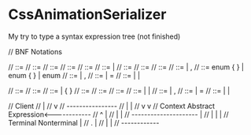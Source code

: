 # CssAnimationSerializer
My try to type a syntax expression tree (not finished)

// BNF Notations

// <css3animation> ::= <name> <duration> <timingFunction> <delay> <iterationCount> <direction> <fillMode> <playState>
// <name> ::= <identifier>
// <duration> ::= <rule-duration>
// <timingFunction> ::= <rule-duration>
// <delay> ::= <rule-duration>
// <iterationCount> ::= <digit> | <digit-list>
// <direction> ::= <enumerator-identifier>
// <fillMode> ::= <enumerator-identifier>
// <playState> ::= <enumerator-identifier>
// <rule-duration> ::= <digit> <enum-identifier> | <digit-list>, <enum-identifier>
// <enum-specifier> ::= enum <identifier> { <enumerator-list> } | enum { <enumarator-list> } | enum <identifier>
// <enumerator-identifier> ::= <enumerator> | <enumarator-list>, <enumarator>
// <enumarator> ::= <constant> | <identifier> = <constant-expression>
// <constant> ::= <integer-constant> | <character-constant> | <enumeration-constant>


// <keyframes> ::= <name> <selector-list>
// <name> ::= <identifier>
// <selector-list> ::= <selector> | { <selector> }
// <selector> ::= <selector-name> <selector-value>
// <selector-name> ::= <identifier>
// <selector-value> ::= <rule-selector>
// <rule-selector> ::= <enum-identifier> | <identifier> | <digit> <enum-identifier>
// <enumerator-identifier> ::= <enumerator> | <enumarator-list>, <enumarator>
// <enumarator> ::= <constant> | <identifier> = <constant-expression>
// <constant> ::= <integer-constant> | <character-constant> | <enumeration-constant>

// 		Client
// 		  |
// 		  v
// 	 ----------------
// 	 |				|
// 	 v				v
// Context		Abstract Expression<------------
// 					^					   |
// 					|       			   |
// 			---------------------		   |
// 			|					|		   |
// 		Terminal			Nonterminal	   |
// 								.		   |
// 								|		   |
// 								------------